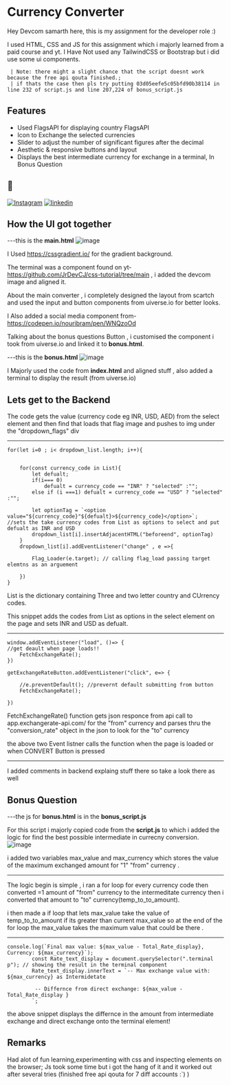 
# Currency Converter

Hey Devcom samarth here, this is my assignment for the developer role :)

I used HTML, CSS and JS for this assignment which i majorly learned from a paid course and yt. I Have Not used any TailwindCSS or Bootstrap but i did use some ui components.

     | Note: there might a slight chance that the script doesnt work because the free api qouta finished.;
     | if thats the case then pls try putting 03d05eefe5c05bfd90b38114 in line 232 of script.js and line 207,224 of bonus_script.js
## Features

- Used FlagsAPI for displaying country FlagsAPI
- Icon to Exchange the selected currencies
- Slider to adjust the number of significant figures after the decimal
- Aesthetic & responsive buttons and layout
- Displays the best intermediate currency for exchange in a terminal, In Bonus Question 

## 🔗 
[![Instagram](https://img.shields.io/badge/Instagram-%23E4405F.svg?style=for-the-badge&logo=Instagram&logoColor=white)](https://www.instagram.com/sam6rth/)
[![linkedin](https://img.shields.io/badge/linkedin-0A66C2?style=for-the-badge&logo=linkedin&logoColor=white)](https://www.linkedin.com/in/samarth-banodia-6897bb317/)




## How the UI got together

---this is the **main.html** 
![image](https://github.com/user-attachments/assets/1976fa5d-67db-40ae-9cfa-4cedc88f264d)

I Used https://cssgradient.io/ for the gradient background.


The terminal was a component found on yt- https://github.com/JrDevCJ/css-tutorial/tree/main , i added the devcom image and aligned it.

About the main converter , i completely designed the layout from scartch and used the input and button components from uiverse.io for better looks.

I Also added a social media component from- https://codepen.io/nouribram/pen/WNQzoOd

Talking about the bonus questions Button , i customised the component i took from uiverse.io and linked it to **bonus.html**.


---this is the **bonus.html** ![image](https://github.com/user-attachments/assets/9e7a9c06-6a19-4444-b2f1-c122bfcb46ca)


I Majorly used the code from **index.html** and aligned stuff , also added a terminal to display the result (from uiverse.io)


## Lets get to the Backend

The code gets the value (currency code eg INR, USD, AED) from the select element and then find that loads that flag image and pushes to img under the "dropdown_flags" div

---
```
for(let i=0 ; i< dropdown_list.length; i++){


    for(const currency_code in List){
        let defualt;
        if(i=== 0) 
            defualt = currency_code == "INR" ? "selected" :"";
        else if (i ===1) defualt = currency_code == "USD" ? "selected" :"";

        let optionTag = `<option value="${currency_code}"${defualt}>${currency_code}</option>`;    //sets the take currency codes from List as options to select and put defualt as INR and USD
        dropdown_list[i].insertAdjacentHTML("beforeend", optionTag) 
    }
    dropdown_list[i].addEventListener("change" , e =>{
       
        Flag_Loader(e.target); // calling flag_load passing target elemtns as an arguement

    })
}
```
List is the dictionary containing Three and two letter country and CUrrency codes.

This snippet adds the codes from List as options in the select element on the page and sets INR and USD as defualt.


---


```
window.addEventListener("load", ()=> { 
//get deault when page loads!!
    FetchExchangeRate(); 
})

getExchangeRateButton.addEventListener("click", e=> {

    //e.preventDefault(); //prevernt default submitting from button
    FetchExchangeRate();
  
})

```
FetchExchangeRate() function gets json responce from api call to app.exchangerate-api.com/  for the "from" currency and parses
 thru the "conversion_rate" object in the json to look for the "to" currency


the above two Event listner calls the function when the page is loaded or when CONVERT Button is pressed

---

I added comments in backend explaing stuff there so take a look there as well






## Bonus Question

---the js for **bonus.html** is in the **bonus_script.js**


For this script i majorly copied code from the **script.js** to which i added the logic for find the best possible intermediate in currecny conversion.
![image](https://github.com/user-attachments/assets/befb4bcc-36e3-4361-861e-873842ec4f22)


i added two variables max_value and max_currency which stores the value of the maximum exchanged amount for "1" "from" currency .

---
The logic begin is simple , i ran a for loop for every currency code then converted =1 amount of "from" currency to the intermeditate currency then i converted that amount to "to" currency(temp_to_to_amount).

i then made a if loop that lets max_value take the value of temp_to_to_amount if its greater than current max_value so at the end of the for loop the max_value takes the maximum value that could be there .

---
```
console.log(`Final max value: ${max_value - Total_Rate_display}, Currency: ${max_currency}`);
        const Rate_text_display = document.querySelector(".terminal p"); // showing the result in the terminal component 
        Rate_text_display.innerText = `-- Max exchange value with: ${max_currency} as Intermidetate
        
         -- Differnce from direct exchange: ${max_value - Total_Rate_display }
        `;
```

the above snippet displays the differnce in the amount from intermediate exchange and direct exchange onto the terminal element!

## Remarks

Had alot of fun learning,experimenting with css and inspecting elements on the browser; Js took some time but i got the hang of it and it worked out after several tries (finished free api qouta for 7 diff accounts :`)   ) 
